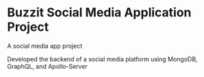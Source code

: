 # Buzzit Social Media Application Project
A social media app project

Developed the backend of a social media platform using MongoDB, GraphQL, and Apollo-Server

